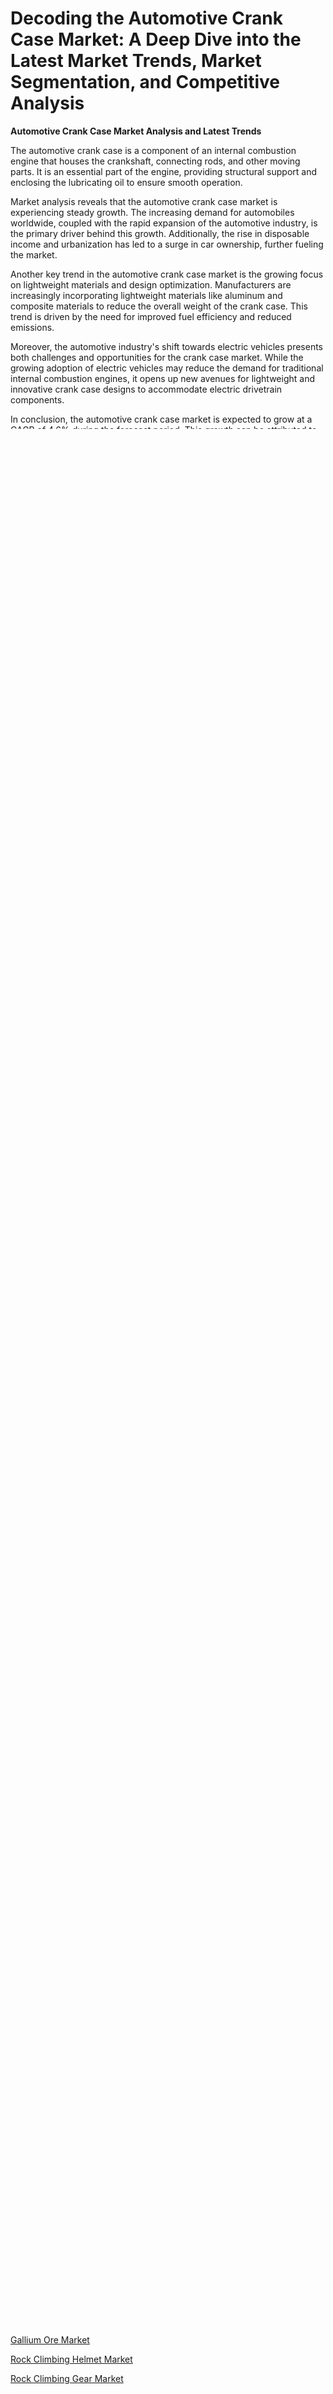 <p><h1>Decoding the Automotive Crank Case Market: A Deep Dive into the Latest Market Trends, Market Segmentation, and Competitive Analysis</h1></p><p><strong>Automotive Crank Case Market Analysis and Latest Trends</strong></p>
<p><p>The automotive crank case is a component of an internal combustion engine that houses the crankshaft, connecting rods, and other moving parts. It is an essential part of the engine, providing structural support and enclosing the lubricating oil to ensure smooth operation.</p><p>Market analysis reveals that the automotive crank case market is experiencing steady growth. The increasing demand for automobiles worldwide, coupled with the rapid expansion of the automotive industry, is the primary driver behind this growth. Additionally, the rise in disposable income and urbanization has led to a surge in car ownership, further fueling the market.</p><p>Another key trend in the automotive crank case market is the growing focus on lightweight materials and design optimization. Manufacturers are increasingly incorporating lightweight materials like aluminum and composite materials to reduce the overall weight of the crank case. This trend is driven by the need for improved fuel efficiency and reduced emissions.</p><p>Moreover, the automotive industry's shift towards electric vehicles presents both challenges and opportunities for the crank case market. While the growing adoption of electric vehicles may reduce the demand for traditional internal combustion engines, it opens up new avenues for lightweight and innovative crank case designs to accommodate electric drivetrain components.</p><p>In conclusion, the automotive crank case market is expected to grow at a CAGR of 4.6% during the forecast period. This growth can be attributed to the increasing demand for automobiles, the focus on lightweight materials, and the opportunities presented by the shift towards electric vehicles.</p></p>
<p><strong>Get a Sample PDF of the Report:&nbsp; <a href="https://www.reliableresearchreports.com/enquiry/request-sample/1993744">https://www.reliableresearchreports.com/enquiry/request-sample/1993744</a></strong></p>
<p>&nbsp;</p>
<p><strong>Automotive Crank Case Major Market Players</strong></p>
<p><p>The automotive crank case market is highly competitive, with several players vying for market share. Some of the prominent companies in this market include Ahresty, CIE Automotive, TBK, Gibbs Die Casting, I Metal Technology, Kawaguchi Nainennki Casting, Komuro Light Alloy Casting, Metts, Mizutani Sangyo, NSC, Sakurai, Suzuki Auto Parts Toyama, AA Autotech, Aakar Foundry, and Yamaha Motor Precision Parts Manufacturing.</p><p>One of the key players in the market is Ahresty, a Japanese company that specializes in aluminum die-casting for various automotive components, including crank cases. Ahresty has a strong presence in the global automotive market and has established itself as a reliable supplier to major automotive manufacturers. The company has a long history of delivering high-quality die-casting solutions and has built a reputation for innovation and technological advancements. </p><p>CIE Automotive, based in Spain, is another major player in the automotive crank case market. The company has a diverse portfolio including the manufacturing of crank cases and other engine components. CIE Automotive has experienced significant market growth in recent years, driven by its focus on product development and commitment to customer satisfaction. The company's global presence and extensive industry experience have helped it establish strong relationships with automotive manufacturers worldwide.</p><p>Gibbs Die Casting, a US-based company, is known for its expertise in die casting solutions for automotive components. The company has a strong presence in the North American market and has been a trusted supplier to major automotive original equipment manufacturers (OEMs). Gibbs Die Casting has consistently focused on innovation and continuous improvement to meet the evolving requirements of the automotive industry.</p><p>While specific sales revenue figures for these companies were not provided, it can be inferred that their financial performance is robust based on their market presence and reputation. Each of these companies has demonstrated growth and success in the automotive crank case market, primarily through their commitment to quality, innovation, and customer satisfaction.</p><p>In conclusion, the competitive landscape of the automotive crank case market comprises several key players, including Ahresty, CIE Automotive, TBK, Gibbs Die Casting, I Metal Technology, and many others. These companies have a strong market presence, significant market growth, and a history of delivering high-quality crank cases to the automotive industry. As the automotive market continues to grow, these companies are likely to maintain their positions as key players in the industry.</p></p>
<p>&nbsp;</p>
<p><strong>What Are The Key Opportunities For Automotive Crank Case Manufacturers?</strong></p>
<p><p>The automotive crankcase market is experiencing significant growth due to increasing demand for high-performance vehicles and a rise in disposable income in developing economies. The market is expected to witness a steady growth rate over the forecast period, driven by factors such as the implementation of stringent emission norms and technological advancements in automotive engines. Additionally, the increasing focus on fuel efficiency and the growing preference for electric vehicles are expected to further boost the market. However, factors such as high maintenance costs and complex design of crankcases may hinder market growth. Nonetheless, advancements in lightweight materials and the integration of advanced technologies are anticipated to create lucrative opportunities for the market in the future.</p></p>
<p><strong>Inquire or Share Your Questions If Any Before Purchasing This Report: <a href="https://www.reliableresearchreports.com/enquiry/pre-order-enquiry/1993744">https://www.reliableresearchreports.com/enquiry/pre-order-enquiry/1993744</a></strong></p>
<p>&nbsp;</p>
<p><strong>Market Segmentation</strong></p>
<p><strong>The Automotive Crank Case Market Analysis by types is segmented into:</strong></p>
<p><ul><li>Four-Stroke Crank Case</li><li>Two-Stroke Crank Case</li></ul></p>
<p><p>The automotive crankcase market consists of two main types: four-stroke crankcase and two-stroke crankcase. The four-stroke crankcase is a device in an engine that houses the crankshaft and other components, allowing for intake, compression, combustion, and exhaust strokes. On the other hand, the two-stroke crankcase functions as an air-fuel mixture reservoir for the engine's combustion process. Both types play crucial roles in the functioning of automotive engines, but differ in their operational principles and application areas within the automotive industry.</p></p>
<p><strong>Purchase this Report:&nbsp;<a href="https://www.reliableresearchreports.com/purchase/1993744">https://www.reliableresearchreports.com/purchase/1993744</a></strong></p>
<p>&nbsp;</p>
<p><strong>The Automotive Crank Case Market Industry Research by Application is segmented into:</strong></p>
<p><ul><li>Passenger Cars</li><li>Commercial Vehicles</li></ul></p>
<p><p>The automotive crankcase market includes the application of crankcases in both passenger cars and commercial vehicles. Crankcases are an essential component of internal combustion engines, housing various parts such as the crankshaft, pistons, and connecting rods. In passenger cars, crankcases help optimize engine performance and fuel efficiency. In commercial vehicles, they play a crucial role in providing power and durability required for heavy-duty operations. Overall, the automotive crankcase market caters to the needs of both passenger car and commercial vehicle manufacturers, ensuring efficient and reliable engine functionality.</p></p>
<p>&nbsp;</p>
<p><strong>In terms of Region, the Automotive Crank Case Market Players available by Region are:</strong></p>
<p>
    <p> <strong> North America: </strong>
        <ul>
            <li>United States</li>
            <li>Canada</li>
        </ul>
        </p> 
    <p> <strong> Europe: </strong>
        <ul>
            <li>Germany</li>
            <li>France</li>
            <li>U.K.</li>
            <li>Italy</li>
            <li>Russia</li>
        </ul>
        </p> 
    <p> <strong> Asia-Pacific: </strong>
        <ul>
            <li>China</li>
            <li>Japan</li>
            <li>South Korea</li>
            <li>India</li>
            <li>Australia</li>
            <li>China Taiwan</li>
            <li>Indonesia</li>
            <li>Thailand</li>
            <li>Malaysia</li>
        </ul>
        </p> 
    <p> <strong> Latin America: </strong>
        <ul>
            <li>Mexico</li>
            <li>Brazil</li>
            <li>Argentina Korea</li>
            <li>Colombia</li>
        </ul>
        </p> 
    <p> <strong> Middle East & Africa: </strong>
        <ul>
            <li>Turkey</li>
            <li>Saudi</li>
            <li>Arabia</li>
            <li>UAE</li>
            <li>Korea</li>
        </ul>
    </p>
    </p>
<p><p>The global automotive crankcase market is poised to witness significant growth across multiple regions, including North America (NA), Asia-Pacific (APAC), Europe, the USA, and China. NA is expected to dominate the market with a substantial market share percentage valuation. This can be attributed to the region's established automotive industry and higher consumer purchasing power. APAC, particularly China, is also projected to witness substantial growth due to the increasing demand for vehicles and the presence of major automotive manufacturers in the region. Europe and the USA are anticipated to contribute significantly to the market, showcasing promising growth potential.</p></p>
<p><strong>Purchase this Report: <a href="https://www.reliableresearchreports.com/purchase/1993744">https://www.reliableresearchreports.com/purchase/1993744</a></strong></p>
<p>&nbsp;<strong>Get a Sample PDF of the Report:&nbsp;&nbsp;<a href="https://www.reliableresearchreports.com/enquiry/request-sample/1993744">https://www.reliableresearchreports.com/enquiry/request-sample/1993744</a></strong></p>
<p><strong></strong></p>
<p><p><a href="https://www.linkedin.com/pulse/wearable-fitness-tracker-market-challenges-opportunities-j4bzc/">Wearable Fitness Tracker Market</a></p><p><a href="https://medium.com/@lacyquitzon/liquid-polysulfide-polymer-market-research-report-its-history-and-forecast-2023-to-2030-393c77af7c17">Liquid Polysulfide Polymer Market</a></p><p><a href="https://medium.com/@nelsonhauck/gallium-ore-market-report-reveals-the-latest-trends-and-growth-opportunities-of-this-market-3192159b2e99">Gallium Ore Market</a></p><p><a href="https://www.linkedin.com/pulse/decoding-rock-climbing-helmet-market-deep-dive-latest-trends-segmentation-zl2bc/">Rock Climbing Helmet Market</a></p><p><a href="https://www.linkedin.com/pulse/rock-climbing-gear-market-size-share-amp-trends-analysis-report-ijq4c/">Rock Climbing Gear Market</a></p></p>